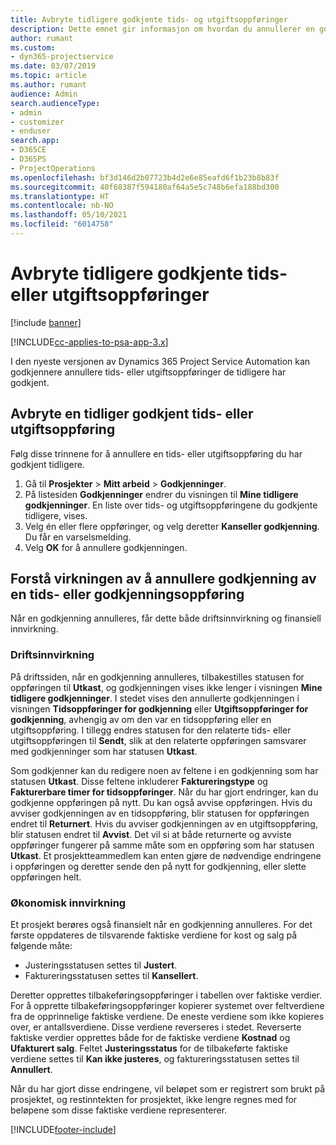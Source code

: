 ```yaml
---
title: Avbryte tidligere godkjente tids- og utgiftsoppføringer
description: Dette emnet gir informasjon om hvordan du annullerer en godkjent prosjekttid og en utgiftstransaksjon.
author: rumant
ms.custom:
- dyn365-projectservice
ms.date: 03/07/2019
ms.topic: article
ms.author: rumant
audience: Admin
search.audienceType:
- admin
- customizer
- enduser
search.app:
- D365CE
- D365PS
- ProjectOperations
ms.openlocfilehash: bf3d146d2b07723b4d2e6e85eafd6f1b23b8b83f
ms.sourcegitcommit: 40f68387f594180af64a5e5c748b6efa188bd300
ms.translationtype: HT
ms.contentlocale: nb-NO
ms.lasthandoff: 05/10/2021
ms.locfileid: "6014758"
---
```

# <a name="cancel-previously-approved-time-or-expense-entries"></a>Avbryte tidligere godkjente tids- eller utgiftsoppføringer

[!include [banner](../includes/psa-now-project-operations.md)]

[!INCLUDE[cc-applies-to-psa-app-3.x](../includes/cc-applies-to-psa-app-3x.md)]

I den nyeste versjonen av Dynamics 365 Project Service Automation kan godkjennere annullere tids- eller utgiftsoppføringer de tidligere har godkjent.

## <a name="cancel-a-previously-approved-time-or-expense-entry"></a>Avbryte en tidliger godkjent tids- eller utgiftsoppføring

Følg disse trinnene for å annullere en tids- eller utgiftsoppføring du har godkjent tidligere.

1. Gå til **Prosjekter** \> **Mitt arbeid** \> **Godkjenninger**.
2. På listesiden **Godkjenninger** endrer du visningen til **Mine tidligere godkjenninger**. En liste over tids- og utgiftsoppføringene du godkjente tidligere, vises.
3. Velg én eller flere oppføringer, og velg deretter **Kanseller godkjenning**. Du får en varselsmelding.
4. Velg **OK** for å annullere godkjenningen.

## <a name="understand-the-impact-of-canceling-a-time-or-expense-entry-approval"></a>Forstå virkningen av å annullere godkjenning av en tids- eller godkjenningsoppføring

Når en godkjenning annulleres, får dette både driftsinnvirkning og finansiell innvirkning.

### <a name="operational-impact"></a>Driftsinnvirkning

På driftssiden, når en godkjenning annulleres, tilbakestilles statusen for oppføringen til **Utkast**, og godkjenningen vises ikke lenger i visningen **Mine tidligere godkjenninger**. I stedet vises den annullerte godkjenningen i visningen **Tidsoppføringer for godkjenning** eller **Utgiftsoppføringer for godkjenning**, avhengig av om den var en tidsoppføring eller en utgiftsoppføring. I tillegg endres statusen for den relaterte tids- eller utgiftsoppføringen til **Sendt**, slik at den relaterte oppføringen samsvarer med godkjenninger som har statusen **Utkast**.

Som godkjenner kan du redigere noen av feltene i en godkjenning som har statusen **Utkast**. Disse feltene inkluderer **Faktureringstype** og **Fakturerbare timer for tidsoppføringer**. Når du har gjort endringer, kan du godkjenne oppføringen på nytt. Du kan også avvise oppføringen. Hvis du avviser godkjenningen av en tidsoppføring, blir statusen for oppføringen endret til **Returnert**. Hvis du avviser godkjenningen av en utgiftsoppføring, blir statusen endret til **Avvist**. Det vil si at både returnerte og avviste oppføringer fungerer på samme måte som en oppføring som har statusen **Utkast**. Et prosjektteammedlem kan enten gjøre de nødvendige endringene i oppføringen og deretter sende den på nytt for godkjenning, eller slette oppføringen helt.

### <a name="financial-impact"></a>Økonomisk innvirkning

Et prosjekt berøres også finansielt når en godkjenning annulleres. For det første oppdateres de tilsvarende faktiske verdiene for kost og salg på følgende måte:

- Justeringsstatusen settes til **Justert**.
- Faktureringsstatusen settes til **Kansellert**.

Deretter opprettes tilbakeføringsoppføringer i tabellen over faktiske verdier. For å opprette tilbakeføringsoppføringer kopierer systemet over feltverdiene fra de opprinnelige faktiske verdiene. De eneste verdiene som ikke kopieres over, er antallsverdiene. Disse verdiene reverseres i stedet. Reverserte faktiske verdier opprettes både for de faktiske verdiene **Kostnad** og **Ufakturert salg**. Feltet **Justeringsstatus** for de tilbakeførte faktiske verdiene settes til **Kan ikke justeres**, og faktureringsstatusen settes til **Annullert**.

Når du har gjort disse endringene, vil beløpet som er registrert som brukt på prosjektet, og restinntekten for prosjektet, ikke lengre regnes med for beløpene som disse faktiske verdiene representerer.


[!INCLUDE[footer-include](../includes/footer-banner.md)]